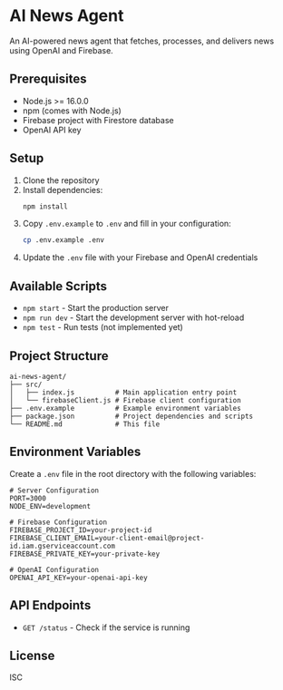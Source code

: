 # AI News Agent

An AI-powered news agent that fetches, processes, and delivers news using OpenAI and Firebase.

## Prerequisites

- Node.js >= 16.0.0
- npm (comes with Node.js)
- Firebase project with Firestore database
- OpenAI API key

## Setup

1. Clone the repository
2. Install dependencies:
   ```bash
   npm install
   ```
3. Copy `.env.example` to `.env` and fill in your configuration:
   ```bash
   cp .env.example .env
   ```
4. Update the `.env` file with your Firebase and OpenAI credentials

## Available Scripts

- `npm start` - Start the production server
- `npm run dev` - Start the development server with hot-reload
- `npm test` - Run tests (not implemented yet)

## Project Structure

```
ai-news-agent/
├── src/
│   ├── index.js          # Main application entry point
│   └── firebaseClient.js # Firebase client configuration
├── .env.example          # Example environment variables
├── package.json          # Project dependencies and scripts
└── README.md             # This file
```

## Environment Variables

Create a `.env` file in the root directory with the following variables:

```
# Server Configuration
PORT=3000
NODE_ENV=development

# Firebase Configuration
FIREBASE_PROJECT_ID=your-project-id
FIREBASE_CLIENT_EMAIL=your-client-email@project-id.iam.gserviceaccount.com
FIREBASE_PRIVATE_KEY=your-private-key

# OpenAI Configuration
OPENAI_API_KEY=your-openai-api-key
```

## API Endpoints

- `GET /status` - Check if the service is running

## License

ISC
